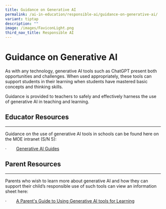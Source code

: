 ```yaml
---
title: Guidance on Generative AI
permalink: /ai-in-education/responsible-ai/guidance-on-generative-ai/
variant: tiptap
description: ""
image: /images/FaviconLight.png
third_nav_title: Responsible AI
---
```

<h1>Guidance on Generative AI</h1>
<p>As with any technology, generative AI tools such as ChatGPT present both
opportunities and challenges. When used appropriately, these tools can
support students in their learning when students have mastered basic concepts
and thinking skills.</p>
<p>Guidance is provided to teachers to safely and effectively harness the
use of generative AI in teaching and learning.</p>
<h2>Educator Resources</h2>
<hr>
<p>Guidance on the use of generative AI tools in schools can be found here
on the MOE intranet (S/N 5):</p>
<p>·&nbsp;&nbsp;&nbsp;&nbsp;&nbsp;&nbsp;&nbsp; <a href="https://intranet.moe.gov.sg/etd/edtechmp2030/Pages/Resources.aspx" rel="noopener noreferrer nofollow" target="_blank"><u>Generative AI Guides</u></a>
</p>
<h2>Parent Resources</h2>
<hr>
<p>Parents who wish to learn more about generative AI and how they can support
their child’s responsible use of such tools can view an information sheet
here:</p>
<p>·&nbsp;&nbsp;&nbsp;&nbsp;&nbsp;&nbsp;&nbsp; <a href="https://go.gov.sg/parent-guide-genai" rel="noopener noreferrer nofollow" target="_blank">A Parent's Guide to Using Generative AI tools for Learning</a>
</p>
<p></p>